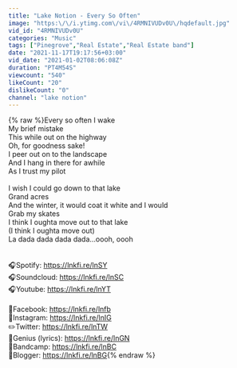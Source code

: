 ```yaml
---
title: "Lake Notion - Every So Often"
image: "https:\/\/i.ytimg.com\/vi\/4RMNIVUDv0U\/hqdefault.jpg"
vid_id: "4RMNIVUDv0U"
categories: "Music"
tags: ["Pinegrove","Real Estate","Real Estate band"]
date: "2021-11-17T19:17:56+03:00"
vid_date: "2021-01-02T08:06:08Z"
duration: "PT4M54S"
viewcount: "540"
likeCount: "20"
dislikeCount: "0"
channel: "lake notion"
---
```

{% raw %}Every so often I wake<br />My brief mistake <br />This while out on the highway<br />Oh, for goodness sake!<br />I peer out on to the landscape<br />And I hang in there for awhile<br />As I trust my pilot<br /><br />I wish I could go down to that lake<br />Grand acres<br />And the winter, it would coat it white and I would <br />Grab my skates<br />I think I oughta move out to that lake<br />(I think I oughta move out)<br />La dada dada dada dada...oooh, oooh<br /><br /><br />🎧Spotify: <a rel="nofollow" target="blank" href="https://lnkfi.re/lnSY">https://lnkfi.re/lnSY</a><br />🎧Soundcloud: <a rel="nofollow" target="blank" href="https://lnkfi.re/lnSC">https://lnkfi.re/lnSC</a><br />🎧Youtube: <a rel="nofollow" target="blank" href="https://lnkfi.re/lnYT">https://lnkfi.re/lnYT</a><br /><br />📄Facebook: <a rel="nofollow" target="blank" href="https://lnkfi.re/lnfb">https://lnkfi.re/lnfb</a><br />📸Instagram: <a rel="nofollow" target="blank" href="https://lnkfi.re/lnIG">https://lnkfi.re/lnIG</a><br />✏️Twitter: <a rel="nofollow" target="blank" href="https://lnkfi.re/lnTW">https://lnkfi.re/lnTW</a> <br />🎤Genius (lyrics): <a rel="nofollow" target="blank" href="https://lnkfi.re/lnGN">https://lnkfi.re/lnGN</a><br />📌Bandcamp: <a rel="nofollow" target="blank" href="https://lnkfi.re/lnBC">https://lnkfi.re/lnBC</a><br />📜Blogger: <a rel="nofollow" target="blank" href="https://lnkfi.re/lnBG">https://lnkfi.re/lnBG</a>{% endraw %}
